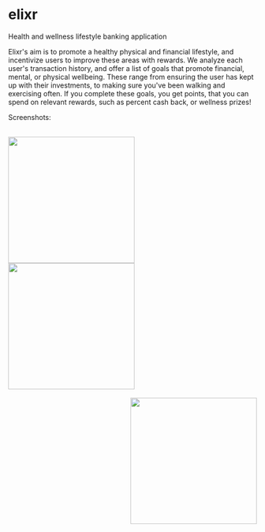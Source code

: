 # elixr
Health and wellness lifestyle banking application

Elixr's aim is to promote a healthy physical and financial lifestyle, and incentivize users to improve these areas with rewards. We analyze each user's transaction history, and offer a list of goals that promote financial, mental, or physical wellbeing.
These range from ensuring the user has kept up with their investments, to making sure you've been walking and exercising often. If you complete these goals, you get points, that you can spend on relevant rewards, such as percent cash back, or wellness prizes!


Screenshots:
<p align:"center"><br>
<img src="https://imgur.com/k9Xfxq4.png" style="float:left;"width="256"> <br><br>
<img src="https://imgur.com/mIlUwqK.png" style="float:center;"width="256"> <br><br>
<img src="https://imgur.com/WecKH9h,png" style="float:right;"width="256"><br>
</p>
